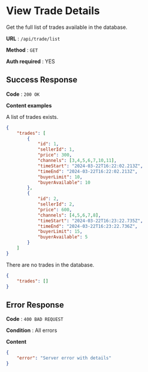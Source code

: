 # View Trade Details

Get the full list of trades available in the database.

**URL** : `/api/trade/list`

**Method** : `GET`

**Auth required** : YES

## Success Response

**Code** : `200 OK`

**Content examples**

A list of trades exists.

```json
{
    "trades": [
        {
            "id": 1,
            "sellerId": 1,
            "price": 300,
            "channels": [3,4,5,6,7,10,11],
            "timeStart": "2024-03-22T16:22:02.213Z",
            "timeEnd": "2024-03-22T16:22:02.213Z",
            "buyerLimit": 10,
            "buyerAvailable": 10
        },
        {
            "id": 2,
            "sellerId": 2,
            "price": 600,
            "channels": [4,5,6,7,8],
            "timeStart": "2024-03-22T16:23:22.735Z",
            "timeEnd": "2024-03-22T16:23:22.736Z",
            "buyerLimit": 15,
            "buyerAvailable": 5
        }
    ]
}
```

There are no trades in the database.

```json
{
    "trades": []
}
```

## Error Response

**Code** : `400 BAD REQUEST`

**Condition** : All errors

**Content**

```json
{
    "error": "Server error with details"
}
```